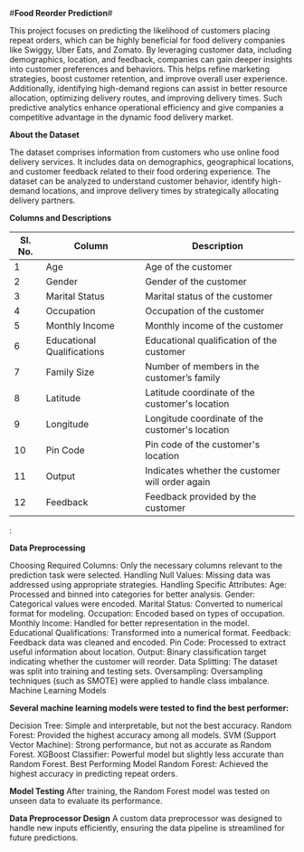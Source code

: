 #**Food Reorder Prediction**#

This project focuses on predicting the likelihood of customers placing repeat orders, which can be highly beneficial for food delivery companies like Swiggy, Uber Eats, and Zomato. By leveraging customer data, including demographics, location, and feedback, companies can gain deeper insights into customer preferences and behaviors. This helps refine marketing strategies, boost customer retention, and improve overall user experience. Additionally, identifying high-demand regions can assist in better resource allocation, optimizing delivery routes, and improving delivery times. Such predictive analytics enhance operational efficiency and give companies a competitive advantage in the dynamic food delivery market.


**About the Dataset**

The dataset comprises information from customers who use online food delivery services. It includes data on demographics, geographical locations, and customer feedback related to their food ordering experience. The dataset can be analyzed to understand customer behavior, identify high-demand locations, and improve delivery times by strategically allocating delivery partners.

**Columns and Descriptions**


| Sl. No. | Column                      | Description                                          |
|---------|-----------------------------|------------------------------------------------------|
| 1       | Age                          | Age of the customer                                  |
| 2       | Gender                       | Gender of the customer                               |
| 3       | Marital Status               | Marital status of the customer                       |
| 4       | Occupation                   | Occupation of the customer                           |
| 5       | Monthly Income               | Monthly income of the customer                       |
| 6       | Educational Qualifications   | Educational qualification of the customer            |
| 7       | Family Size                  | Number of members in the customer’s family           |
| 8       | Latitude                     | Latitude coordinate of the customer's location       |
| 9       | Longitude                    | Longitude coordinate of the customer's location      |
| 10      | Pin Code                     | Pin code of the customer's location                  |
| 11      | Output                       | Indicates whether the customer will order again      |
| 12      | Feedback                     | Feedback provided by the customer  


:

**Data Preprocessing**


Choosing Required Columns: Only the necessary columns relevant to the prediction task were selected.
Handling Null Values: Missing data was addressed using appropriate strategies.
Handling Specific Attributes:
Age: Processed and binned into categories for better analysis.
Gender: Categorical values were encoded.
Marital Status: Converted to numerical format for modeling.
Occupation: Encoded based on types of occupation.
Monthly Income: Handled for better representation in the model.
Educational Qualifications: Transformed into a numerical format.
Feedback: Feedback data was cleaned and encoded.
Pin Code: Processed to extract useful information about location.
Output: Binary classification target indicating whether the customer will reorder.
Data Splitting: The dataset was split into training and testing sets.
Oversampling: Oversampling techniques (such as SMOTE) were applied to handle class imbalance.
Machine Learning Models

**Several machine learning models were tested to find the best performer:**


Decision Tree: Simple and interpretable, but not the best accuracy.
Random Forest: Provided the highest accuracy among all models.
SVM (Support Vector Machine): Strong performance, but not as accurate as Random Forest.
XGBoost Classifier: Powerful model but slightly less accurate than Random Forest.
Best Performing Model
Random Forest: Achieved the highest accuracy in predicting repeat orders.

**Model Testing**
After training, the Random Forest model was tested on unseen data to evaluate its performance.

**Data Preprocessor Design**
A custom data preprocessor was designed to handle new inputs efficiently, ensuring the data pipeline is streamlined for future predictions.
